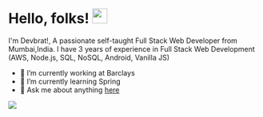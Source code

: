# Hello, folks! <img src="https://raw.githubusercontent.com/MartinHeinz/MartinHeinz/master/wave.gif" width="30px"> 
I'm Devbrat!, 
A passionate self-taught Full Stack Web Developer from Mumbai,India.
I have 3 years of experience in Full Stack Web Development (AWS, Node.js, SQL, NoSQL, Android, Vanilla JS)

- 🔭 I’m currently working at Barclays
- 🌱 I’m currently learning Spring 
- 💬 Ask me about anything [here](https://www.linkedin.com/in/devbrat-dash-80a411164/)

<img align="center" src="https://github-readme-stats.vercel.app/api/?username=itsdevbrat&theme=radical" />
